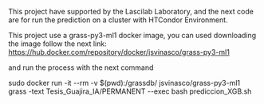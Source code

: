 

This project have supported by the Lascilab Laboratory, and the next code are for run the prediction on a cluster with HTCondor Environment.

This project use a grass-py3-ml1 docker image, you can used downloading the image follow the next link: https://hub.docker.com/repository/docker/jsvinasco/grass-py3-ml1 

and run the process with the next command



sudo docker run -it --rm -v $(pwd):/grassdb/ jsvinasco/grass-py3-ml1 grass -text Tesis_Guajira_IA/PERMANENT  --exec bash prediccion_XGB.sh
